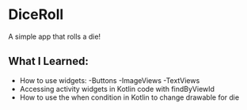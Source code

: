 # DiceRoll
A simple app that rolls a die!

## What I Learned:
- How to use widgets:
    -Buttons
    -ImageViews
    -TextViews
- Accessing activity widgets in Kotlin code with findByViewId
- How to use the when condition in Kotlin to change drawable for die
